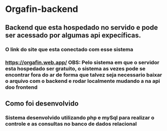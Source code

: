 # Orgafin-backend

## Backend que esta hospedado no servido e pode ser acessado por algumas api expecíficas.
### O link do site que esta conectado com esse sistema
### https://orgafin.web.app/  OBS: Pelo sistema em que o servidor esta hospedado ser gratuito, o sistema as vezes pode se encontrar fora do ar de forma que talvez seja necessario baixar o arquivo com o backend e rodar localmente mudando a na api doo frontend

## Como foi desenvolvido
### Sistema desenvolvido utilizando php e mySql para realizar o controle e as consultas no banco de dados relacional


